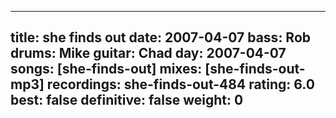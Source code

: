 
---
title: she finds out
date: 2007-04-07
bass:	Rob
drums:	Mike
guitar:	Chad
day: 2007-04-07
songs: [she-finds-out]
mixes: [she-finds-out-mp3]
recordings: she-finds-out-484
rating: 6.0
best: false
definitive: false
weight: 0
---
